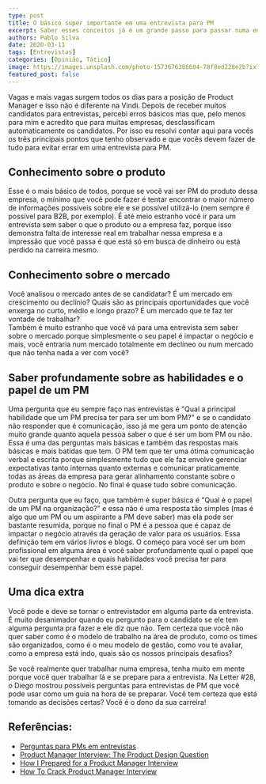 ```yaml
---
type: post
title: O básico super importante em uma entrevista para PM
excerpt: Saber esses conceitos já é um grande passo para passar numa entrevista
authors: Pablo Silva
date: 2020-03-11
tags: [Entrevistas]
categories: [Opinião, Tático]
image: https://images.unsplash.com/photo-1573676386604-78f8ed228e2b?ixlib=rb-1.2.1&ixid=eyJhcHBfaWQiOjEyMDd9&auto=format&fit=crop&w=2734&q=80
featured_post: false
---
```


Vagas e mais vagas surgem todos os dias para a posição de Product
Manager e isso não é diferente na Vindi. Depois de receber muitos
candidatos para entrevistas, percebi erros básicos mas que, pelo menos
para mim e acredito que para muitas empresas, desclassificam
automaticamente os candidatos. Por isso eu resolvi contar aqui para
vocês os três principais pontos que tenho observado e que vocês devem
fazer de tudo para evitar errar em uma entrevista para PM.

## Conhecimento sobre o produto

Esse é o mais básico de todos, porque se você vai ser PM do produto
dessa empresa, o mínimo que você pode fazer é tentar encontrar o maior
número de informações possíveis sobre ele e se possível utilizá-lo (nem
sempre é possível para B2B, por exemplo). É até meio estranho você ir
para um entrevista sem saber o que o produto ou a empresa faz, porque
isso demonstra falta de interesse real em trabalhar nessa empresa e a
impressão que você passa é que está só em busca de dinheiro ou está
perdido na carreira mesmo.

## Conhecimento sobre o mercado

Você analisou o mercado antes de se candidatar? É um mercado em
crescimento ou declínio? Quais são as principais oportunidades que você
enxerga no curto, médio e longo prazo? É um mercado que te faz ter
vontade de trabalhar?\
Também é muito estranho que você vá para uma entrevista sem saber sobre
o mercado porque simplesmente o seu papel é impactar o negócio e mais,
você entraria num mercado totalmente em declíneo ou num mercado que não
tenha nada a ver com você?

## Saber profundamente sobre as habilidades e o papel de um PM

Uma pergunta que eu sempre faço nas entrevistas é \"Qual a principal
habilidade que um PM precisa ter para ser um bom PM?\" e se o candidato
não responder que é comunicação, isso já me gera um ponto de atenção
muito grande quanto aquela pessoa saber o que é ser um bom PM ou não.
Essa é uma das perguntas mais básicas e também das respostas mais
básicas e mais batidas que tem. O PM tem que ter uma ótima comunicação
verbal e escrita porque simplesmente tudo que ele faz envolve gerenciar
expectativas tanto internas quanto externas e comunicar praticamente
todas as áreas da empresa para gerar alinhamento constante sobre o
produto e sobre o negócio. No final é quase tudo sobre comunicação.

Outra pergunta que eu faço, que também é super básica é \"Qual é o papel
de um PM na organização?\" e essa não é uma resposta tão simples (mas é
algo que um PM ou um aspirante a PM deve saber) mas ela pode ser
bastante resumida, porque no final o PM é a pessoa que é capaz de
impactar o negócio através da geração de valor para os usuários. Essa
definição tem em vários livros e blogs. O começo para você ser um bom
profissional em alguma área é você saber profundamente qual o papel que
vai ter que desempenhar e quais habilidades você precisa ter para
conseguir desempenhar bem esse papel.

## Uma dica extra

Você pode e deve se tornar o entrevistador em alguma parte da
entrevista. É muito desanimador quando eu pergunto para o candidato se
ele tem alguma pergunta pra fazer e ele diz que não. Tem certeza que
você não quer saber como é o modelo de trabalho na área de produto, como
os times são organizados, como é o meu modelo de gestão, como vou te
avaliar, como a empresa está indo, quais são os nossos principais
desafios?

Se você realmente quer trabalhar numa empresa, tenha muito em mente
porque você quer trabalhar lá e se prepare para a entrevista. Na Letter
\#28, o Diego mostrou possíveis perguntas para entrevistas de PM que
você pode usar como um guia na hora de se preparar. Você tem certeza que
está tomando as decisões certas? Você é o dono da sua carreira!

Referências:
-----------

- [Perguntas para PMs em entrevistas](https://diegoeis.com/perguntas-para-pms-entrevistas/)
- [Product Manager Interview: The Product Design Question](https://www.productmanagerhq.com/2014/07/product-manager-interview-the-product-design-question/)
- [How I Prepared for a Product Manager Interview](https://medium.com/@diemkay/how-i-prepared-for-a-product-manager-interview-26122f2c80ba)
- [How To Crack Product Manager Interview](https://www.youtube.com/watch?v=61M1r69ZWDg)